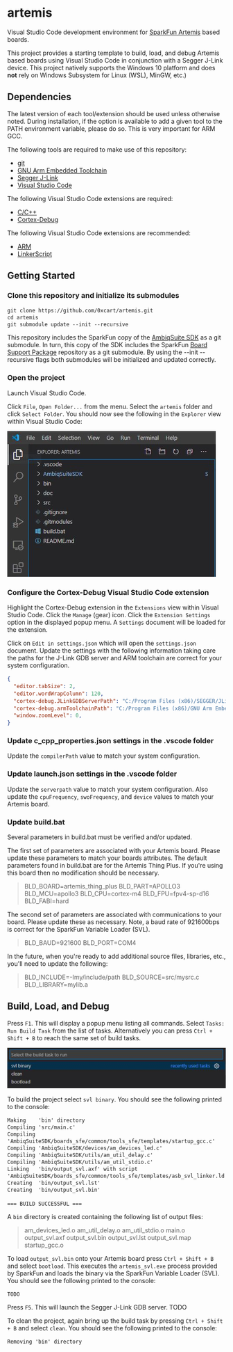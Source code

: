# artemis

Visual Studio Code development environment for [SparkFun Artemis](https://www.sparkfun.com/artemis) based boards.

This project provides a starting template to build, load, and debug Artemis based boards using Visual Studio Code in conjunction with a Segger J-Link device. This project natively supports the Windows 10 platform and does **not** rely on Windows Subsystem for Linux (WSL), MinGW, etc.)

## Dependencies

The latest version of each tool/extension should be used unless otherwise noted. During installation, if the option is available to add a given tool to the PATH environment variable, please do so. This is very important for ARM GCC.

The following tools are required to make use of this repository:

* [git](<https://git-scm.com/>)
* [GNU Arm Embedded Toolchain](<https://developer.arm.com/tools-and-software/open-source-software/developer-tools/gnu-toolchain/gnu-rm>)
* [Segger J-Link](<https://www.segger.com/downloads/jlink/>)
* [Visual Studio Code](<https://code.visualstudio.com/>)

The following Visual Studio Code extensions are required:

* [C/C++](<https://marketplace.visualstudio.com/items?itemName=ms-vscode.cpptools>)
* [Cortex-Debug](<https://marketplace.visualstudio.com/items?itemName=marus25.cortex-debug>)

The following Visual Studio Code extensions are recommended:

* [ARM](<https://marketplace.visualstudio.com/items?itemName=dan-c-underwood.arm>)
* [LinkerScript](<https://marketplace.visualstudio.com/items?itemName=ZixuanWang.linkerscript>)

## Getting Started

### Clone this repository and initialize its submodules

```shell
git clone https://github.com/0xcart/artemis.git
cd artemis
git submodule update --init --recursive
```

This repository includes the SparkFun copy of the [AmbiqSuite SDK](https://github.com/sparkfun/AmbiqSuiteSDK) as a git submodule. In turn, this copy of the SDK includes the SparkFun [Board Support Package](https://github.com/sparkfun/SparkFun_Apollo3_AmbiqSuite_BSPs) repository as a git submodule. By using the --init --recursive flags both submodules will be initialized and updated correctly.

### Open the project

Launch Visual Studio Code.

Click `File`, `Open Folder...` from the menu. Select the `artemis` folder and click `Select Folder`. You should now see the following in the `Explorer` view within Visual Studio Code:

![Explorer](doc/image/explorer.jpg)

### Configure the Cortex-Debug Visual Studio Code extension

Highlight the Cortex-Debug extension in the `Extensions` view within Visual Studio Code. Click the `Manage` (gear) icon. Click the `Extension Settings` option in the displayed popup menu. A `Settings` document will be loaded for the extension.

Click on `Edit in settings.json` which will open the `settings.json` document. Update the settings with the following information taking care the paths for the J-Link GDB server and ARM toolchain are correct for your system configuration.

```json
{
  "editor.tabSize": 2,
  "editor.wordWrapColumn": 120,
  "cortex-debug.JLinkGDBServerPath": "C:/Program Files (x86)/SEGGER/JLink/JLinkGDBServerCL.exe",
  "cortex-debug.armToolchainPath": "C:/Program Files (x86)/GNU Arm Embedded Toolchain/9 2020-q2-update/bin",
  "window.zoomLevel": 0,
}
```

### Update c_cpp_properties.json settings in the .vscode folder

Update the `compilerPath` value to match your system configuration.

### Update launch.json settings in the .vscode folder

Update the `serverpath` value to match your system configuration. Also update the `cpuFrequency`, `swoFrequency`, and `device` values to match your Artemis board.

### Update build.bat

Several parameters in build.bat must be verified and/or updated.

The first set of parameters are associated with your Artemis board. Please update these parameters to match your boards attributes. The default parameters found in build.bat are for the Artemis Thing Plus. If you're using this board then no modification should be necessary.

> BLD_BOARD=artemis_thing_plus
> BLD_PART=APOLLO3
> BLD_MCU=apollo3
> BLD_CPU=cortex-m4
> BLD_FPU=fpv4-sp-d16
> BLD_FABI=hard

The second set of parameters are associated with communications to your board. Please update these as necessary. Note, a baud rate of 921600bps is correct for the SparkFun Variable Loader (SVL).

> BLD_BAUD=921600
> BLD_PORT=COM4

In the future, when you're ready to add additional source files, libraries, etc., you'll need to update the following:

> BLD_INCLUDE=-Imy/include/path
> BLD_SOURCE=src/mysrc.c
> BLD_LIBRARY=mylib.a

## Build, Load, and Debug

Press `F1`. This will display a popup menu listing all commands. Select `Tasks: Run Build Task` from the list of tasks. Alternatively you can press `Ctrl + Shift + B` to reach the same set of build tasks.

![Build](doc/image/build.jpg)

To build the project select `svl binary`. You should see the following printed to the console:

```shell
Making    'bin' directory
Compiling 'src/main.c'
Compiling 'AmbiqSuiteSDK/boards_sfe/common/tools_sfe/templates/startup_gcc.c'
Compiling 'AmbiqSuiteSDK/devices/am_devices_led.c'
Compiling 'AmbiqSuiteSDK/utils/am_util_delay.c'
Compiling 'AmbiqSuiteSDK/utils/am_util_stdio.c'
Linking   'bin/output_svl.axf' with script 'AmbiqSuiteSDK/boards_sfe/common/tools_sfe/templates/asb_svl_linker.ld'
Creating  'bin/output_svl.lst'
Creating  'bin/output_svl.bin'

=== BUILD SUCCESSFUL ===
```

A `bin` directory is created containing the following list of output files:

> am_devices_led.o
> am_util_delay.o
> am_util_stdio.o
> main.o
> output_svl.axf
> output_svl.bin
> output_svl.lst
> output_svl.map
> startup_gcc.o

To load `output_svl.bin` onto your Artemis board press `Ctrl + Shift + B` and select `bootload`. This executes the `artemis_svl.exe` process provided by SparkFun and loads the binary via the SparkFun Variable Loader (SVL). You should see the following printed to the console:

```shell
TODO
```

Press `F5`. This will launch the Segger J-Link GDB server. TODO

To clean the project, again bring up the build task by pressing `Ctrl + Shift + B` and select `clean`. You should see the following printed to the console:

```shell
Removing 'bin' directory
```
